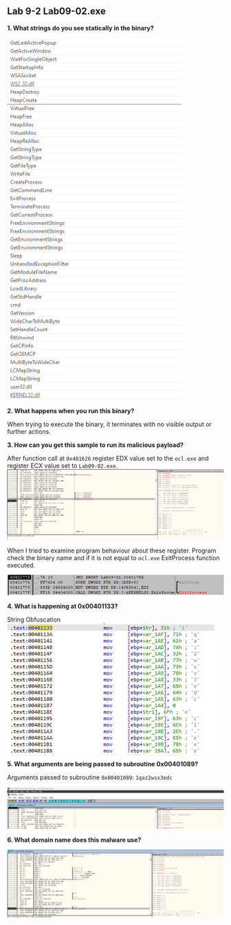 ## Lab 9-2 Lab09-02.exe

**1. What strings do you see statically in the binary?**

![alt text](img/L9-2-Q1.png)


**2. What happens when you run this binary?**

When trying to execute the binary, it terminates with no visible output or further actions.


**3. How can you get this sample to run its malicious payload?**

After function call at `0x401626` register EDX value set to the `ocl.exe` and register ECX value set to `Lab09-02.exe`.
![alt text](img/L9-2-Q3.png)

When I tried to examine program behaviour about these register. Program check the binary name and if it is not equal to `ocl.exe` ExitProcess function executed.

![alt text](img/L9-2-Q3-1.png)




**4. What is happening at 0x00401133?**

String Obfuscation
![alt text](img/L9-2-Q4.png)

**5. What arguments are being passed to subroutine 0x00401089?**

Arguments passed to subroutine `0x00401089`: `1qaz2wsx3edc`

![alt text](img/L9-2-Q5.png)



**6. What domain name does this malware use?**

![alt text](img/L9-2-Q6.png)

